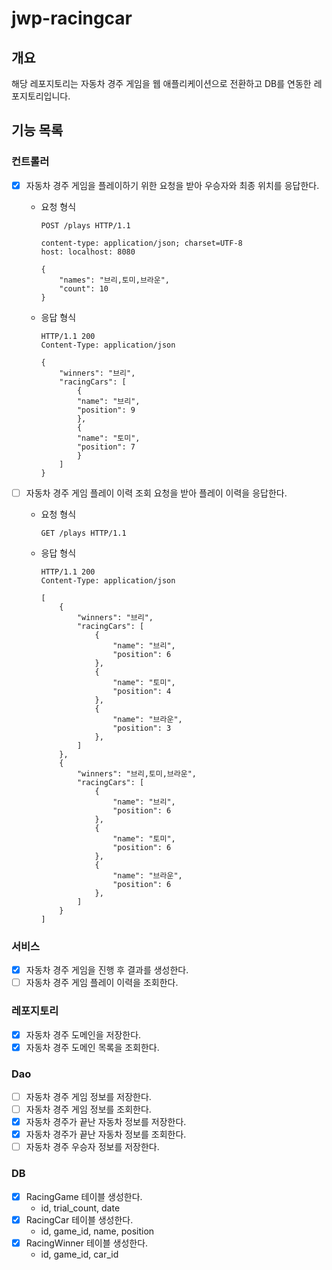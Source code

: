 # jwp-racingcar

## 개요

해당 레포지토리는 자동차 경주 게임을 웹 애플리케이션으로 전환하고 DB를 연동한 레포지토리입니다.

## 기능 목록

### 컨트롤러

- [x] 자동차 경주 게임을 플레이하기 위한 요청을 받아 우승자와 최종 위치를 응답한다.

    - 요청 형식
        ```text
        POST /plays HTTP/1.1
        
        content-type: application/json; charset=UTF-8
        host: localhost: 8080
        
        {
            "names": "브리,토미,브라운",
            "count": 10
        }
        ```

    - 응답 형식
        ```text
        HTTP/1.1 200
        Content-Type: application/json
        
        {
            "winners": "브리",
            "racingCars": [
                {
                "name": "브리",
                "position": 9
                },
                {
                "name": "토미",
                "position": 7
                }
            ]
        }
        ```
- [ ] 자동차 경주 게임 플레이 이력 조회 요청을 받아 플레이 이력을 응답한다.

    - 요청 형식
        ```text
        GET /plays HTTP/1.1
        ```

    - 응답 형식
        ```text
        HTTP/1.1 200 
        Content-Type: application/json

        [
            {
                "winners": "브리",
                "racingCars": [
                    {
                        "name": "브리",
                        "position": 6
                    },
                    {
                        "name": "토미",
                        "position": 4
                    },
                    {
                        "name": "브라운",
                        "position": 3
                    },
                ]
            },
            {
                "winners": "브리,토미,브라운",
                "racingCars": [
                    {
                        "name": "브리",
                        "position": 6
                    },
                    {
                        "name": "토미",
                        "position": 6
                    },
                    {
                        "name": "브라운",
                        "position": 6
                    },
                ]
            }
        ]
        ```

### 서비스

- [x] 자동차 경주 게임을 진행 후 결과를 생성한다.
- [ ] 자동차 경주 게임 플레이 이력을 조회한다.

### 레포지토리

- [x] 자동차 경주 도메인을 저장한다.
- [x] 자동차 경주 도메인 목록을 조회한다.

### Dao

- [ ] 자동차 경주 게임 정보를 저장한다.
- [ ] 자동차 경주 게임 정보를 조회한다.
- [x] 자동차 경주가 끝난 자동차 정보를 저장한다.
- [x] 자동차 경주가 끝난 자동차 정보를 조회한다.
- [ ] 자동차 경주 우승자 정보를 저장한다.

### DB

- [x] RacingGame 테이블 생성한다.
    - id, trial_count, date
- [x] RacingCar 테이블 생성한다.
    - id, game_id, name, position
- [x] RacingWinner 테이블 생성한다.
    - id, game_id, car_id
